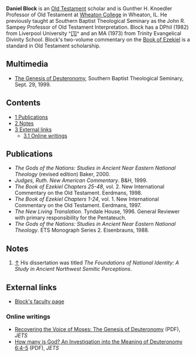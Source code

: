 **Daniel Block** is an
[Old Testament](Old_Testament "Old Testament") scholar and is
Gunther H. Knoedler Professor of Old Testament at
[Wheaton College](Wheaton_College "Wheaton College") in Wheaton,
IL. He previously taught at Southern Baptist Theological Seminary
as the John R. Sampey Professor of Old Testament Interpretation.
Block has a DPhil (1982) from Liverpool University ^[[1]](#note-0)^
and an MA (1973) from Trinity Evangelical Divinity School. Block's
two-volume commentary on the
[Book of Ezekiel](Book_of_Ezekiel "Book of Ezekiel") is a standard
in Old Testament scholarship.

## Multimedia

-   [The Genesis of Deuteronomy](http://www.sbts.edu/MP3/Speakers/990929block.mp3),
    Southern Baptist Theological Seminary, Sept. 29, 1999.

## Contents

-   [1 Publications](#Publications)
-   [2 Notes](#Notes)
-   [3 External links](#External_links)
    -   [3.1 Online writings](#Online_writings)


## Publications

-   *The Gods of the Nations: Studies in Ancient Near Eastern National Theology*
    (revised edition) Baker, 2000.
-   *Judges, Ruth. New American Commentary*. B&H, 1999.
-   *The Book of Ezekiel Chapters 25-48*, vol. 2. New International
    Commentary on the Old Testament. Eerdmans, 1998.
-   *The Book of Ezekiel Chapters 1-24*, vol. 1. New International
    Commentary on the Old Testament. Eerdmans, 1997.
-   *The New Living Translation*. Tyndale House, 1996. General
    Reviewer with primary responsibility for the Pentateuch.
-   *The Gods of the Nations: Studies in Ancient Near Eastern National Theology*.
    ETS Monograph Series 2. Eisenbrauns, 1988.

## Notes

1.  [↑](#ref-0) His dissertation was titled
    *The Foundations of National Identity: A Study in Ancient Northwest Semitic Perceptions*.

## External links

-   [Block's faculty page](http://www.wheaton.edu/Theology/Faculty/block/)

### Online writings

-   [Recovering the Voice of Moses: The Genesis of Deuteronomy](http://www.etsjets.org/jets/journal/44/44-3/44-3-PP385-408_JETS.pdf)
    (PDF), *JETS*
-   [How many is God? An Investigation into the Meaning of Deuteronomy 6:4-5](http://www.etsjets.org/jets/journal/47/47-2/47-2-pp193-212_JETS.pdf)
    (PDF), *JETS*



